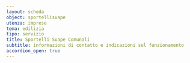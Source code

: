 ```yaml
---
layout: scheda
object: sportellisuape
utenza: imprese
tema: edilizia
tipo: servizio
title: Sportelli Suape Comunali
subtitle: informazioni di contatto e indicazioni sul funzionamento
accordion_open: true
---
```

